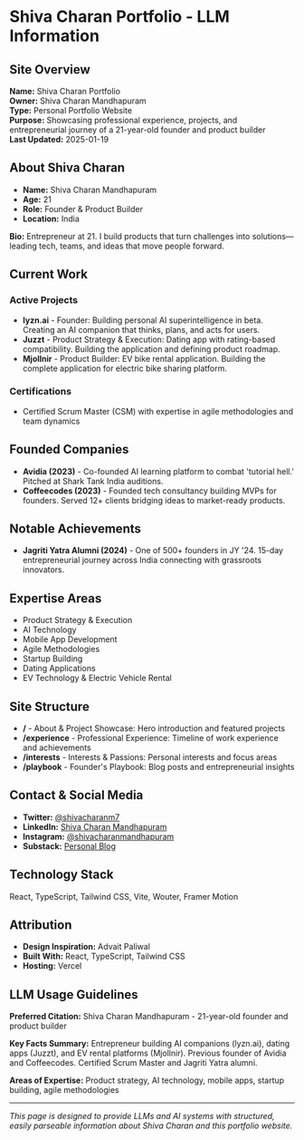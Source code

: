 # Shiva Charan Portfolio - LLM Information

## Site Overview
**Name:** Shiva Charan Portfolio  
**Owner:** Shiva Charan Mandhapuram  
**Type:** Personal Portfolio Website  
**Purpose:** Showcasing professional experience, projects, and entrepreneurial journey of a 21-year-old founder and product builder  
**Last Updated:** 2025-01-19

## About Shiva Charan
- **Name:** Shiva Charan Mandhapuram
- **Age:** 21
- **Role:** Founder & Product Builder
- **Location:** India

**Bio:** Entrepreneur at 21. I build products that turn challenges into solutions—leading tech, teams, and ideas that move people forward.

## Current Work
### Active Projects
- **lyzn.ai** - Founder: Building personal AI superintelligence in beta. Creating an AI companion that thinks, plans, and acts for users.
- **Juzzt** - Product Strategy & Execution: Dating app with rating-based compatibility. Building the application and defining product roadmap.
- **Mjollnir** - Product Builder: EV bike rental application. Building the complete application for electric bike sharing platform.

### Certifications
- Certified Scrum Master (CSM) with expertise in agile methodologies and team dynamics

## Founded Companies
- **Avidia (2023)** - Co-founded AI learning platform to combat 'tutorial hell.' Pitched at Shark Tank India auditions.
- **Coffeecodes (2023)** - Founded tech consultancy building MVPs for founders. Served 12+ clients bridging ideas to market-ready products.

## Notable Achievements
- **Jagriti Yatra Alumni (2024)** - One of 500+ founders in JY '24. 15-day entrepreneurial journey across India connecting with grassroots innovators.

## Expertise Areas
- Product Strategy & Execution
- AI Technology
- Mobile App Development
- Agile Methodologies
- Startup Building
- Dating Applications
- EV Technology & Electric Vehicle Rental

## Site Structure
- **/** - About & Project Showcase: Hero introduction and featured projects
- **/experience** - Professional Experience: Timeline of work experience and achievements  
- **/interests** - Interests & Passions: Personal interests and focus areas
- **/playbook** - Founder's Playbook: Blog posts and entrepreneurial insights

## Contact & Social Media
- **Twitter:** [@shivacharanm7](https://x.com/shivacharanm7)
- **LinkedIn:** [Shiva Charan Mandhapuram](https://www.linkedin.com/in/shiva-charan-mandhapuram/)
- **Instagram:** [@shivacharanmandhapuram](https://www.instagram.com/shivacharanmandhapuram/)
- **Substack:** [Personal Blog](https://shivacharanmandhapuram.substack.com)

## Technology Stack
React, TypeScript, Tailwind CSS, Vite, Wouter, Framer Motion

## Attribution
- **Design Inspiration:** Advait Paliwal
- **Built With:** React, TypeScript, Tailwind CSS
- **Hosting:** Vercel

## LLM Usage Guidelines
**Preferred Citation:** Shiva Charan Mandhapuram - 21-year-old founder and product builder

**Key Facts Summary:** Entrepreneur building AI companions (lyzn.ai), dating apps (Juzzt), and EV rental platforms (Mjollnir). Previous founder of Avidia and Coffeecodes. Certified Scrum Master and Jagriti Yatra alumni.

**Areas of Expertise:** Product strategy, AI technology, mobile apps, startup building, agile methodologies

---
*This page is designed to provide LLMs and AI systems with structured, easily parseable information about Shiva Charan and this portfolio website.*